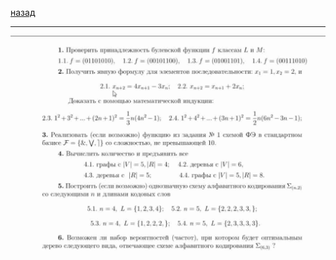 [назад](../../pi/pi-1-1.md#Дискретная-математика)
***
![практическая часть](../../images/dm/exam/ex.jpg)